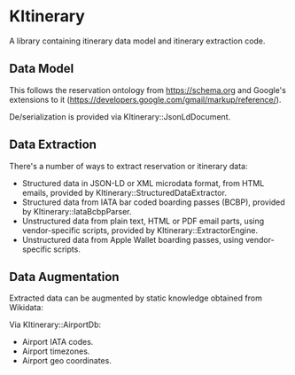 # KItinerary

A library containing itinerary data model and itinerary extraction code.

## Data Model

This follows the reservation ontology from https://schema.org and Google's extensions to it
(https://developers.google.com/gmail/markup/reference/).

De/serialization is provided via KItinerary::JsonLdDocument.

## Data Extraction

There's a number of ways to extract reservation or itinerary data:

* Structured data in JSON-LD or XML microdata format, from HTML emails,
  provided by KItinerary::StructuredDataExtractor.
* Structured data from IATA bar coded boarding passes (BCBP), provided by
  KItinerary::IataBcbpParser.
* Unstructured data from plain text, HTML or PDF email parts, using
  vendor-specific scripts, provided by KItinerary::ExtractorEngine.
* Unstructured data from Apple Wallet boarding passes, using
  vendor-specific scripts.

## Data Augmentation

Extracted data can be augmented by static knowledge obtained from Wikidata:

Via KItinerary::AirportDb:
* Airport IATA codes.
* Airport timezones.
* Airport geo coordinates.
